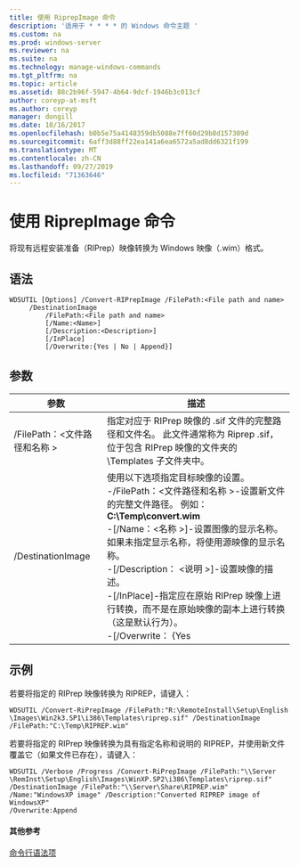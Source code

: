 ```yaml
---
title: 使用 RiprepImage 命令
description: '适用于 * * * * 的 Windows 命令主题 '
ms.custom: na
ms.prod: windows-server
ms.reviewer: na
ms.suite: na
ms.technology: manage-windows-commands
ms.tgt_pltfrm: na
ms.topic: article
ms.assetid: 88c2b96f-5947-4b64-9dcf-1946b3c013cf
author: coreyp-at-msft
ms.author: coreyp
manager: dongill
ms.date: 10/16/2017
ms.openlocfilehash: b0b5e75a4148359db5088e7ff60d29b8d157309d
ms.sourcegitcommit: 6aff3d88ff22ea141a6ea6572a5ad8dd6321f199
ms.translationtype: MT
ms.contentlocale: zh-CN
ms.lasthandoff: 09/27/2019
ms.locfileid: "71363646"
---
```

# <a name="using-the-convert-riprepimage-command"></a>使用 RiprepImage 命令



将现有远程安装准备（RIPrep）映像转换为 Windows 映像（.wim）格式。

## <a name="syntax"></a>语法

```
WDSUTIL [Options] /Convert-RIPrepImage /FilePath:<File path and name>
     /DestinationImage
         /FilePath:<File path and name>
         [/Name:<Name>]
         [/Description:<Description>]
         [/InPlace]
         [/Overwrite:{Yes | No | Append}]
```

## <a name="parameters"></a>参数

|            参数            |                                                                                                                                                                                                                                                                                                               描述                                                                                                                                                                                                                                                                                                                |
|---------------------------------|------------------------------------------------------------------------------------------------------------------------------------------------------------------------------------------------------------------------------------------------------------------------------------------------------------------------------------------------------------------------------------------------------------------------------------------------------------------------------------------------------------------------------------------------------------------------------------------------------------------------------------------|
| /FilePath：\<文件路径和名称 > |                                                                                                                                                                                                       指定对应于 RIPrep 映像的 .sif 文件的完整路径和文件名。 此文件通常称为 Riprep .sif，位于包含 RIPrep 映像的文件夹的 \Templates 子文件夹中。                                                                                                                                                                                                       |
|        /DestinationImage        | 使用以下选项指定目标映像的设置。</br>-/FilePath：\<文件路径和名称 >-设置新文件的完整文件路径。 例如： **C:\Temp\convert.wim**</br>-[/Name：\<名称 >]-设置图像的显示名称。 如果未指定显示名称，将使用源映像的显示名称。</br>-[/Description： \<说明 >]-设置映像的描述。</br>-[/InPlace]-指定应在原始 RIPrep 映像上进行转换，而不是在原始映像的副本上进行转换（这是默认行为）。</br>-[/Overwrite： {Yes |

## <a name="BKMK_examples"></a>示例

若要将指定的 RIPrep 映像转换为 RIPREP，请键入：
```
WDSUTIL /Convert-RiPrepImage /FilePath:"R:\RemoteInstall\Setup\English
\Images\Win2k3.SP1\i386\Templates\riprep.sif" /DestinationImage
/FilePath:"C:\Temp\RIPREP.wim"
```
若要将指定的 RIPrep 映像转换为具有指定名称和说明的 RIPREP，并使用新文件覆盖它（如果文件已存在），请键入：
```
WDSUTIL /Verbose /Progress /Convert-RiPrepImage /FilePath:"\\Server
\RemInst\Setup\English\Images\WinXP.SP2\i386\Templates\riprep.sif"
/DestinationImage /FilePath:"\\Server\Share\RIPREP.wim"
/Name:"WindowsXP image" /Description:"Converted RIPREP image of WindowsXP"
/Overwrite:Append
```

#### <a name="additional-references"></a>其他参考

[命令行语法项](command-line-syntax-key.md)